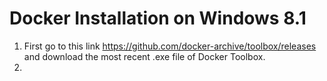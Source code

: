 # Docker Installation on Windows 8.1

1. First go to this link https://github.com/docker-archive/toolbox/releases and download the most recent .exe file of Docker Toolbox.
2. 
